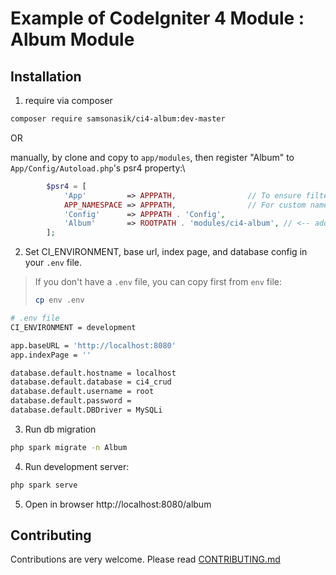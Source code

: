 Example of CodeIgniter 4 Module : Album Module
==============================================

Installation
------------

1. require via composer

```bash
composer require samsonasik/ci4-album:dev-master
```

OR

manually, by clone and copy to `app/modules`, then register "Album" to `App/Config/Autoload.php`'s psr4 property:\

```php
		$psr4 = [
			'App'         => APPPATH,                // To ensure filters, etc still found,
			APP_NAMESPACE => APPPATH,                // For custom namespace
			'Config'      => APPPATH . 'Config',
			'Album'       => ROOTPATH . 'modules/ci4-album', // <-- add this line
		];
```

2. Set CI_ENVIRONMENT, base url, index page, and database config in your `.env` file.

> If you don't have a `.env` file, you can copy first from `env` file:
> ```bash
> cp env .env
> ```

```bash
# .env file
CI_ENVIRONMENT = development

app.baseURL = 'http://localhost:8080'
app.indexPage = ''

database.default.hostname = localhost
database.default.database = ci4_crud
database.default.username = root
database.default.password =
database.default.DBDriver = MySQLi
```

3. Run db migration

```bash
php spark migrate -n Album
```

4. Run development server:

```bash
php spark serve
```

5. Open in browser http://localhost:8080/album

Contributing
------------
Contributions are very welcome. Please read [CONTRIBUTING.md](https://github.com/samsonasik/ci4-album/blob/master/CONTRIBUTING.md)

